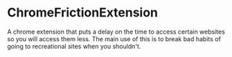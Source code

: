 # ChromeFrictionExtension
A chrome extension that puts a delay on the time to access certain websites so you will access them less. The main use of this is to break bad habits of going to recreational sites when you shouldn't.
